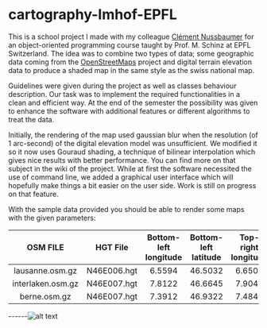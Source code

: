 # cartography-Imhof-EPFL
This is a school project I made with my colleague [Clément Nussbaumer](https://github.com/clementnuss)
for an object-oriented programming course taught by Prof. M. Schinz at EPFL Switzerland.
The idea was to combine two types of data; some geographic data coming from the [OpenStreetMaps](http://www.openstreetmap.org)
project and digital terrain elevation data to produce a shaded map in the same style as the swiss national map.

Guidelines were given during the project as well as classes behaviour description. Our task was to implement the required functionalities in a clean and efficient way. At the end of the semester the possibility was given to enhance the software with additional features or different algorithms to treat the data.

Initially, the rendering of the map used gaussian blur when the resolution (of 1 arc-second) of the digital elevation model was 
unsufficient. We modified it so it now uses Gouraud shading, a technique of bilinear interpolation which gives nice results with
better performance. You can find more on that subject in the wiki of the project. While at first the software necessited the use of command line, we added a graphical user interface which will hopefully make things a bit easier on the user side. Work is still on progress on that feature.

With the sample data provided you should be able to render some maps with the given parameters:

| OSM FILE           | HGT File      | Bottom-left longitude | Bottom-left latitude | Top-right longitude | Top-right latitude |
| :-----------------:|:-------------:|:---------------------:|:--------------------:|:-------------------:|:------------------:|
| lausanne.osm.gz    | N46E006.hgt   | 6.5594                |46.5032               |6.6508               |46.5459             |
| interlaken.osm.gz  | N46E007.hgt   | 7.8122                |46.6645               |7.9049               |46.7061             |
| berne.osm.gz       | N46E007.hgt   | 7.3912                |46.9322               |7.4841               |46.9742             |


------![alt text](https://raw.githubusercontent.com/lkieliger/cartography-Imhof-EPFL/master/illustrations/interface.png "Illustration interface") 
